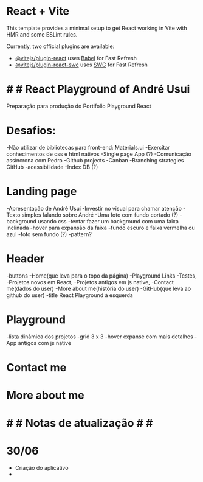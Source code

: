 # React + Vite

This template provides a minimal setup to get React working in Vite with HMR and some ESLint rules.

Currently, two official plugins are available:

- [@vitejs/plugin-react](https://github.com/vitejs/vite-plugin-react/blob/main/packages/plugin-react/README.md) uses [Babel](https://babeljs.io/) for Fast Refresh
- [@vitejs/plugin-react-swc](https://github.com/vitejs/vite-plugin-react-swc) uses [SWC](https://swc.rs/) for Fast Refresh


# # # React Playground of André Usui
  Preparação para produção do Portifolio Playground React

# Desafios: 
  -Não utilizar de bibliotecas para front-end: Materials.ui
  -Exercitar conhecimentos de css e html nativos
  -Single page App (?)
  -Comunicação assíncrona com Pedro
  -Github projects
    -Canban
    -Branching strategies GitHub
  -acessibilidade
  -Index DB (?)

# Landing page
  -Apresentação de André Usui
  -Investir no visual para chamar atenção
  -Texto simples falando sobre André
  -Uma foto com fundo cortado (?)
  -background usando css
    -tentar fazer um background com uma faixa inclinada
      -hover para expansão da faixa
      -fundo escuro e faixa vermelha ou azul
      -foto sem fundo (?)
      -pattern?
# Header
  -buttons 
    -Home(que leva para o topo da página)
    -Playground Links
      -Testes,
      -Projetos novos em React,
      -Projetos antigos em js native,
    -Contact me(dados do user)
    -More about me(história do user)
    -GitHub(que leva ao github do user)
  -title React Playground à esquerda
# Playground
  -lista dinâmica dos projetos
  -grid 3 x 3
  -hover expanse com mais detalhes
  -App antigos com js native
# Contact me

# More about me

# # # Notas de atualização # # #

# 30/06 
  - Criação do aplicativo
  -